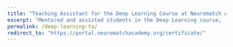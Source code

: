 ```yaml
---
title: "Teaching Assistant for the Deep Learning Course at Neuromatch Academy"
excerpt: "Mentored and assisted students in the Deep Learning course, focusing on subjects related to Natural Language Processing"
permalink: /deep-learning-ta/
redirect_to: "https://portal.neuromatchacademy.org/certificate/"
---
```

